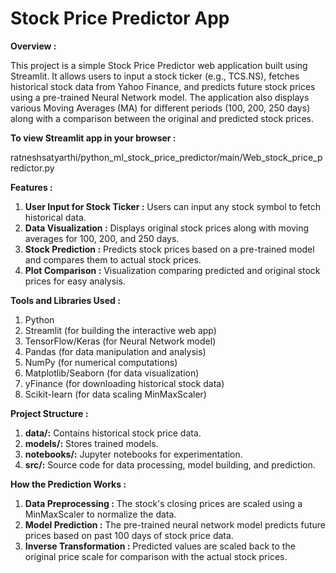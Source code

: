 # Stock Price Predictor App

**Overview :**

This project is a simple Stock Price Predictor web application built using Streamlit. It allows users to input a stock ticker (e.g., TCS.NS), fetches historical stock data from Yahoo Finance, and predicts future stock prices using a pre-trained Neural Network model. The application also displays various Moving Averages (MA) for different periods (100, 200, 250 days) along with a comparison between the original and predicted stock prices.

**To view Streamlit app in your browser :**

ratneshsatyarthi/python_ml_stock_price_predictor/main/Web_stock_price_predictor.py

**Features :**

1. **User Input for Stock Ticker :** Users can input any stock symbol to fetch historical data.
2. **Data Visualization :** Displays original stock prices along with moving averages for 100, 200, and 250 days.
3. **Stock Prediction :** Predicts stock prices based on a pre-trained model and compares them to actual stock prices.
4. **Plot Comparison :** Visualization comparing predicted and original stock prices for easy analysis.

**Tools and Libraries Used :**
1. Python
2. Streamlit (for building the interactive web app)
3. TensorFlow/Keras (for Neural Network model)
4. Pandas (for data manipulation and analysis)
5. NumPy (for numerical computations)
6. Matplotlib/Seaborn (for data visualization)
7. yFinance (for downloading historical stock data)
8. Scikit-learn (for data scaling MinMaxScaler)

**Project Structure :**
1. **data/:** Contains historical stock price data.
2. **models/:** Stores trained models.
3. **notebooks/:** Jupyter notebooks for experimentation.
4. **src/:** Source code for data processing, model building, and prediction.

**How the Prediction Works :**
1. **Data Preprocessing :** The stock's closing prices are scaled using a MinMaxScaler to normalize the data.
2. **Model Prediction :** The pre-trained neural network model predicts future prices based on past 100 days of stock price data.
3. **Inverse Transformation :** Predicted values are scaled back to the original price scale for comparison with the actual stock prices.
